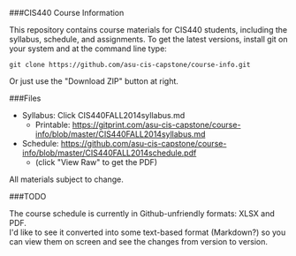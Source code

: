 ###CIS440 Course Information

This repository contains course materials for CIS440 students, including the syllabus, schedule, and assignments.  To get the latest versions, install git on your system and at the command line type:

    git clone https://github.com/asu-cis-capstone/course-info.git

Or just use the "Download ZIP" button at right.

###Files

- Syllabus: Click CIS440FALL2014syllabus.md
    - Printable: https://gitprint.com/asu-cis-capstone/course-info/blob/master/CIS440FALL2014syllabus.md
- Schedule: https://github.com/asu-cis-capstone/course-info/blob/master/CIS440FALL2014schedule.pdf
    - (click "View Raw" to get the PDF)

All materials subject to change.

###TODO

The course schedule is currently in Github-unfriendly formats: XLSX and PDF.  
I'd like to see it converted into some text-based format (Markdown?) so you can view them on screen and see the changes from version to version.


